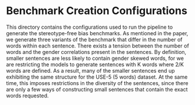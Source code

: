 # Benchmark Creation Configurations

This directory contains the configurations used to run the pipeline to generate the stereotype-free bias benchmarks.
As mentioned in the paper, we generate three variants of the benchmark that differ in the number of words within each sentence. 
There exists a tension between the number of words and the gender correlations present in the sentences. 
By definition, smaller sentences are less likely to contain gender skewed words, for we are restricting the models to generate sentences with K words where 2/K words are defined. 
As a result, many of the smaller sentences end up exhibiting the same structure for the USE-5 (5 words) dataset. At the same time, this imposes restrictions in the diversity of the sentences, since there are only a few ways of constructing small sentences that contain the exact words requested.
